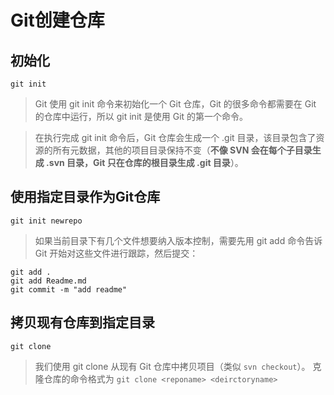 # Git创建仓库

## 初始化
`git init`
>  Git 使用 git init 命令来初始化一个 Git 仓库，Git 的很多命令都需要在 Git 的仓库中运行，所以 git init 是使用 Git 的第一个命令。

>在执行完成 git init 命令后，Git 仓库会生成一个 .git 目录，该目录包含了资源的所有元数据，其他的项目目录保持不变（**不像 SVN 会在每个子目录生成 .svn 目录，Git 只在仓库的根目录生成 .git 目录**）。

## 使用指定目录作为Git仓库
`git init newrepo`

>如果当前目录下有几个文件想要纳入版本控制，需要先用 git add 命令告诉 Git 开始对这些文件进行跟踪，然后提交：

```
git add .
git add Readme.md
git commit -m "add readme"
```

## 拷贝现有仓库到指定目录
`git clone`
>我们使用 git clone 从现有 Git 仓库中拷贝项目（类似 `svn checkout`）。
克隆仓库的命令格式为
>`git clone <reponame> <deirctoryname>`